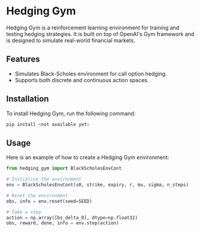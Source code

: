 # Hedging Gym

Hedging Gym is a reinforcement learning environment for training and testing hedging strategies. It is built on top of OpenAI's Gym framework and is designed to simulate real-world financial markets.

## Features

- Simulates Black-Scholes environment for call option hedging.
- Supports both discrete and continuous action spaces.

## Installation

To install Hedging Gym, run the following command:

```bash
pip install <not available yet>
```

## Usage

Here is an example of how to create a Hedging Gym environment:

```python
from hedging_gym import BlackScholesEnvCont

# Initialize the environment
env = BlackScholesEnvCont(s0, strike, expiry, r, mu, sigma, n_steps)

# Reset the environment
obs, info = env.reset(seed=SEED)

# Take a step
action = np.array([bs_delta_0], dtype=np.float32)
obs, reward, done, info = env.step(action)
```